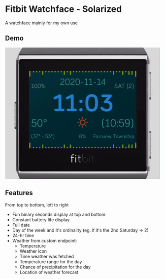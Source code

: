 # Fitbit Watchface - Solarized
A watchface mainly for my own use

## Demo
![Watchface Demo](https://github.com/chrisputnam9/fitbit-watchface-solarized/raw/master/_resources/demo.gif)

## Features
From top to bottom, left to right
 - Fun binary seconds display at top and bottom
 - Constant battery life display
 - Full date
 - Day of the week and it's ordinality (eg. if it's the 2nd Saturday -> 2)
 - 24-hr time
 - Weather from custom endpoint:
    - Temperature
    - Weather icon
    - Time weather was fetched
    - Temperature range for the day
    - Chance of precipitation for the day
    - Location of weather forecast
